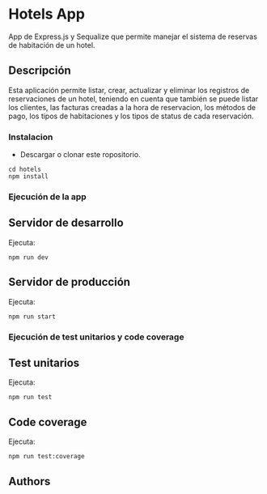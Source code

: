 # Hotels App

App de Express.js y Sequalize que permite manejar el sistema de reservas de habitación de un hotel.

## Descripción

Esta aplicación permite listar, crear, actualizar y eliminar los registros de reservaciones de un hotel, teniendo en cuenta que también se puede listar los clientes, las facturas creadas a la hora de reservacion, los métodos de pago, los tipos de habitaciones y los tipos de status de cada reservación.

### Instalacion

* Descargar o clonar este ropositorio.

```
cd hotels
npm install
```

### Ejecución de la app

## Servidor de desarrollo

Ejecuta:
```
npm run dev
```

## Servidor de producción

Ejecuta:
```
npm run start
```

### Ejecución de test unitarios y code coverage

## Test unitarios

Ejecuta:
```
npm run test
```

## Code coverage

Ejecuta:
```
npm run test:coverage
```

## Authors
